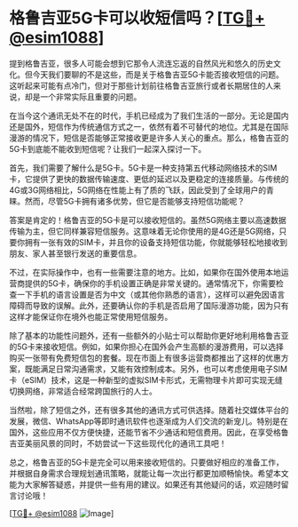 # 格鲁吉亚5G卡可以收短信吗？[[TG💪+ @esim1088](https://t.me/s/esim1088)]

提到格鲁吉亚，很多人可能会想到它那令人流连忘返的自然风光和悠久的历史文化。但今天我们要聊的不是这些，而是关于格鲁吉亚5G卡能否接收短信的问题。这听起来可能有点冷门，但对于那些计划前往格鲁吉亚旅行或者长期居住的人来说，却是一个非常实际且重要的问题。

在当今这个通讯无处不在的时代，手机已经成为了我们生活的一部分。无论是国内还是国外，短信作为传统通信方式之一，依然有着不可替代的地位。尤其是在国际漫游的情况下，短信是否能够正常接收更是许多人关心的重点。那么，格鲁吉亚的5G卡到底能不能收到短信呢？让我们一起深入探讨一下。

首先，我们需要了解什么是5G卡。5G卡是一种支持第五代移动网络技术的SIM卡，它提供了更快的数据传输速度、更低的延迟以及更稳定的连接质量。与传统的4G或3G网络相比，5G网络在性能上有了质的飞跃，因此受到了全球用户的青睐。然而，尽管5G卡拥有诸多优势，但它是否能够支持短信功能呢？

答案是肯定的！格鲁吉亚的5G卡是可以接收短信的。虽然5G网络主要以高速数据传输为主，但它同样兼容短信服务。这意味着无论你使用的是4G还是5G网络，只要你拥有一张有效的SIM卡，并且你的设备支持短信功能，你就能够轻松地接收到朋友、家人甚至银行发送的重要信息。

不过，在实际操作中，也有一些需要注意的地方。比如，如果你在国外使用本地运营商提供的5G卡，确保你的手机设置正确是非常关键的。通常情况下，你需要检查一下手机的语言设置是否为中文（或其他你熟悉的语言），这样可以避免因语言障碍而导致的误解。此外，还要确认你的手机是否启用了国际漫游功能，因为只有这样才能保证你在境外也能正常使用短信服务。

除了基本的功能性问题外，还有一些额外的小贴士可以帮助你更好地利用格鲁吉亚的5G卡来接收短信。例如，如果你担心在国外会产生高额的漫游费用，可以选择购买一张带有免费短信包的套餐。现在市面上有很多运营商都推出了这样的优惠方案，既能满足日常沟通需求，又能有效控制成本。另外，也可以考虑使用电子SIM卡（eSIM）技术，这是一种新型的虚拟SIM卡形式，无需物理卡片即可实现无缝切换网络，非常适合经常跨国旅行的人士。

当然啦，除了短信之外，还有很多其他的通讯方式可供选择。随着社交媒体平台的发展，微信、WhatsApp等即时通讯软件也逐渐成为人们交流的新宠儿。特别是在国外，这些应用不仅方便快捷，还能节省不少通话和短信费用。因此，在享受格鲁吉亚美丽风景的同时，不妨尝试一下这些现代化的通讯工具吧！

总之，格鲁吉亚的5G卡是完全可以用来接收短信的。只要做好相应的准备工作，并根据自身需求合理规划通讯策略，就能让每一次出行都更加顺畅愉快。希望本文能为大家解答疑惑，并提供一些有用的建议。如果还有其他疑问的话，欢迎随时留言讨论哦！

[[TG💪+ @esim1088](https://t.me/s/esim1088) ![Image](https://i.postimg.cc/4NQfJmqS/Snipaste-2025-05-13-00-14-12.png)]